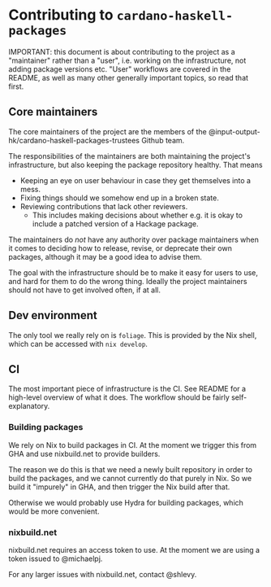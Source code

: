 # Contributing to `cardano-haskell-packages`

IMPORTANT: this document is about contributing to the project as a "maintainer"
rather than a "user", i.e. working on the infrastructure, not adding package
versions etc. "User" workflows are covered in the README, as well as many other
generally important topics, so read that first.

## Core maintainers

The core maintainers of the project are the members of the 
@input-output-hk/cardano-haskell-packages-trustees Github team.

The responsibilities of the maintainers are both maintaining the project's
infrastructure, but also keeping the package repository healthy. That means

- Keeping an eye on user behaviour in case they get themselves into a mess.
- Fixing things should we somehow end up in a broken state.
- Reviewing contributions that lack other reviewers.
    - This includes making decisions about whether e.g. it is okay to include
      a patched version of a Hackage package.

The maintainers do _not_ have any authority over package maintainers when it
comes to deciding how to release, revise, or deprecate their own packages, 
although it may be a good idea to advise them.

The goal with the infrastructure should be to make it easy for users to 
use, and hard for them to do the wrong thing. Ideally the project maintainers
should not have to get involved often, if at all.

## Dev environment

The only tool we really rely on is `foliage`. This is provided by the
Nix shell, which can be accessed with `nix develop`.

## CI

The most important piece of infrastructure is the CI. See README for a
high-level overview of what it does. The workflow should be fairly
self-explanatory.

### Building packages

We rely on Nix to build packages in CI. At the moment we trigger this
from GHA and use nixbuild.net to provide builders.

The reason we do this is that we need a newly built repository in
order to build the packages, and we cannot currently do that purely in
Nix. So we build it "impurely" in GHA, and then trigger the Nix build
after that.

Otherwise we would probably use Hydra for building packages, which 
would be more convenient.

### nixbuild.net

nixbuild.net requires an access token to use. At the moment we are
using a token issued to @michaelpj. 

For any larger issues with nixbuild.net, contact @shlevy.
